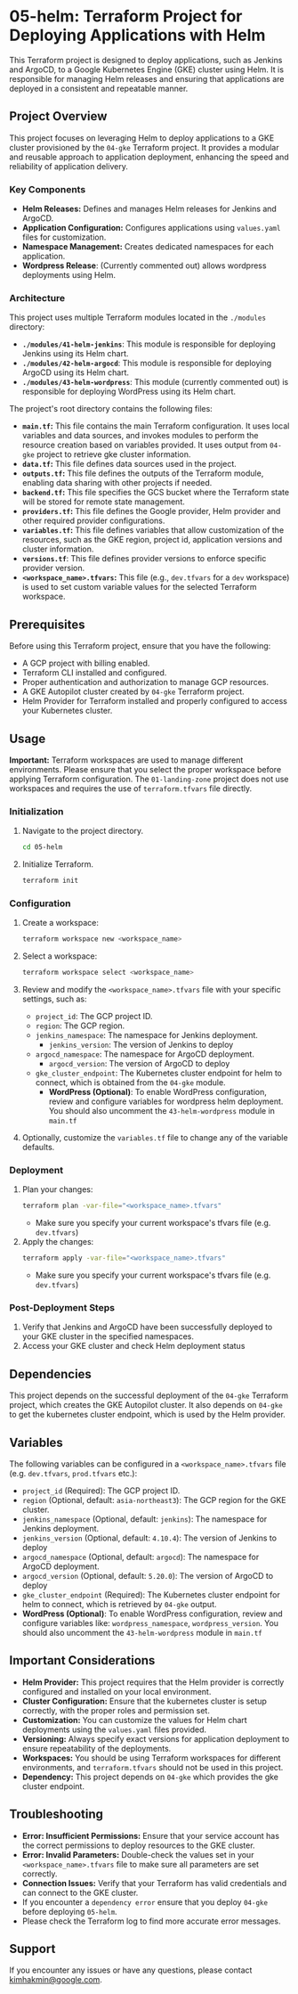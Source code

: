 # 05-helm: Terraform Project for Deploying Applications with Helm

This Terraform project is designed to deploy applications, such as Jenkins and ArgoCD, to a Google Kubernetes Engine (GKE) cluster using Helm. It is responsible for managing Helm releases and ensuring that applications are deployed in a consistent and repeatable manner.

## Project Overview

This project focuses on leveraging Helm to deploy applications to a GKE cluster provisioned by the `04-gke` Terraform project. It provides a modular and reusable approach to application deployment, enhancing the speed and reliability of application delivery.

### Key Components

*   **Helm Releases:** Defines and manages Helm releases for Jenkins and ArgoCD.
*   **Application Configuration:** Configures applications using `values.yaml` files for customization.
*   **Namespace Management:** Creates dedicated namespaces for each application.
 *   **Wordpress Release**: (Currently commented out) allows wordpress deployments using Helm.

### Architecture

This project uses multiple Terraform modules located in the `./modules` directory:

*   **`./modules/41-helm-jenkins`**: This module is responsible for deploying Jenkins using its Helm chart.
*   **`./modules/42-helm-argocd`**: This module is responsible for deploying ArgoCD using its Helm chart.
*   **`./modules/43-helm-wordpress`**: This module (currently commented out) is responsible for deploying WordPress using its Helm chart.

The project's root directory contains the following files:

*   **`main.tf`:** This file contains the main Terraform configuration. It uses local variables and data sources, and invokes modules to perform the resource creation based on variables provided. It uses output from `04-gke` project to retrieve gke cluster information.
*   **`data.tf`:** This file defines data sources used in the project.
*   **`outputs.tf`:** This file defines the outputs of the Terraform module, enabling data sharing with other projects if needed.
*   **`backend.tf`:** This file specifies the GCS bucket where the Terraform state will be stored for remote state management.
*   **`providers.tf`:** This file defines the Google provider, Helm provider and other required provider configurations.
*   **`variables.tf`:** This file defines variables that allow customization of the resources, such as the GKE region, project id, application versions and cluster information.
*   **`versions.tf`**: This file defines provider versions to enforce specific provider version.
*   **`<workspace_name>.tfvars`:** This file (e.g., `dev.tfvars` for a `dev` workspace) is used to set custom variable values for the selected Terraform workspace.

## Prerequisites

Before using this Terraform project, ensure that you have the following:

*   A GCP project with billing enabled.
*   Terraform CLI installed and configured.
*   Proper authentication and authorization to manage GCP resources.
*   A GKE Autopilot cluster created by `04-gke` Terraform project.
*   Helm Provider for Terraform installed and properly configured to access your Kubernetes cluster.

## Usage

**Important:** Terraform workspaces are used to manage different environments. Please ensure that you select the proper workspace before applying Terraform configuration. The `01-landing-zone` project does not use workspaces and requires the use of `terraform.tfvars` file directly.

### Initialization

1.  Navigate to the project directory.
    ```bash
    cd 05-helm
    ```
2.  Initialize Terraform.
    ```bash
    terraform init
    ```

### Configuration

1.  Create a workspace:
    ```bash
    terraform workspace new <workspace_name>
    ```
2.  Select a workspace:
    ```bash
    terraform workspace select <workspace_name>
    ```
3.  Review and modify the `<workspace_name>.tfvars` file with your specific settings, such as:
    *   `project_id`: The GCP project ID.
    *   `region`: The GCP region.
    *   `jenkins_namespace`: The namespace for Jenkins deployment.
        *   `jenkins_version`: The version of Jenkins to deploy
    *   `argocd_namespace`: The namespace for ArgoCD deployment.
        *   `argocd_version`: The version of ArgoCD to deploy
     * `gke_cluster_endpoint`: The Kubernetes cluster endpoint for helm to connect, which is obtained from the `04-gke` module.
       *  **WordPress (Optional)**: To enable WordPress configuration, review and configure variables for wordpress helm deployment. You should also uncomment the `43-helm-wordpress` module in `main.tf`

4.  Optionally, customize the `variables.tf` file to change any of the variable defaults.

### Deployment

1.  Plan your changes:
    ```bash
    terraform plan -var-file="<workspace_name>.tfvars"
    ```
      * Make sure you specify your current workspace's tfvars file (e.g. `dev.tfvars`)
2.  Apply the changes:
    ```bash
    terraform apply -var-file="<workspace_name>.tfvars"
    ```
       * Make sure you specify your current workspace's tfvars file (e.g. `dev.tfvars`)

### Post-Deployment Steps

1.  Verify that Jenkins and ArgoCD have been successfully deployed to your GKE cluster in the specified namespaces.
2. Access your GKE cluster and check Helm deployment status

## Dependencies

This project depends on the successful deployment of the `04-gke` Terraform project, which creates the GKE Autopilot cluster. It also depends on `04-gke` to get the kubernetes cluster endpoint, which is used by the Helm provider.

## Variables

The following variables can be configured in a `<workspace_name>.tfvars` file (e.g. `dev.tfvars`, `prod.tfvars` etc.):

*   `project_id` (Required): The GCP project ID.
*   `region` (Optional, default: `asia-northeast3`): The GCP region for the GKE cluster.
*   `jenkins_namespace` (Optional, default: `jenkins`): The namespace for Jenkins deployment.
*    `jenkins_version` (Optional, default: `4.10.4`): The version of Jenkins to deploy
*   `argocd_namespace` (Optional, default: `argocd`): The namespace for ArgoCD deployment.
*    `argocd_version` (Optional, default: `5.20.0`): The version of ArgoCD to deploy
*    `gke_cluster_endpoint` (Required): The Kubernetes cluster endpoint for helm to connect, which is retrieved by `04-gke` output.
*    **WordPress (Optional)**: To enable WordPress configuration, review and configure variables like:  `wordpress_namespace`, `wordpress_version`. You should also uncomment the `43-helm-wordpress` module in `main.tf`

## Important Considerations

*   **Helm Provider:** This project requires that the Helm provider is correctly configured and installed on your local environment.
*    **Cluster Configuration:** Ensure that the kubernetes cluster is setup correctly, with the proper roles and permission set.
*   **Customization:** You can customize the values for Helm chart deployments using the `values.yaml` files provided.
*   **Versioning:** Always specify exact versions for application deployment to ensure repeatability of the deployments.
 *  **Workspaces:** You should be using Terraform workspaces for different environments, and `terraform.tfvars` should not be used in this project.
 *  **Dependency:** This project depends on `04-gke` which provides the gke cluster endpoint.

## Troubleshooting

*   **Error: Insufficient Permissions:** Ensure that your service account has the correct permissions to deploy resources to the GKE cluster.
*   **Error: Invalid Parameters:** Double-check the values set in your `<workspace_name>.tfvars` file to make sure all parameters are set correctly.
*   **Connection Issues:** Verify that your Terraform has valid credentials and can connect to the GKE cluster.
*   If you encounter a `dependency error` ensure that you deploy `04-gke` before deploying `05-helm`.
* Please check the Terraform log to find more accurate error messages.

## Support

If you encounter any issues or have any questions, please contact <kimhakmin@google.com>.
